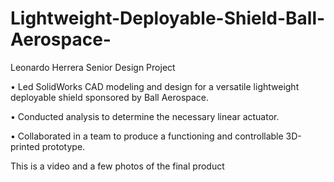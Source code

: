 # Lightweight-Deployable-Shield-Ball-Aerospace-
Leonardo Herrera Senior Design Project

•	Led SolidWorks CAD modeling and design for a versatile lightweight deployable shield sponsored by Ball Aerospace. 

•	Conducted analysis to determine the necessary linear actuator. 

•	Collaborated in a team to produce a functioning and controllable 3D-printed prototype. 

This is a video and a few photos of the final product
